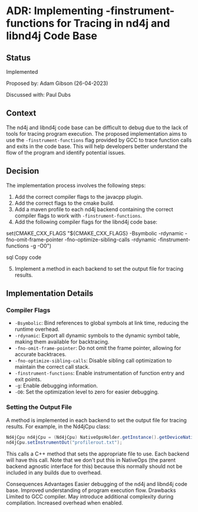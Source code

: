 # ADR: Implementing -finstrument-functions for Tracing in nd4j and libnd4j Code Base

## Status

Implemented

Proposed by: Adam Gibson (26-04-2023)

Discussed with: Paul Dubs

## Context

The nd4j and libnd4j code base can be difficult to debug due to the lack of tools for tracing program execution. The proposed implementation aims to use the `-finstrument-functions` flag provided by GCC to trace function calls and exits in the code base. This will help developers better understand the flow of the program and identify potential issues.

## Decision

The implementation process involves the following steps:

1. Add the correct compiler flags to the javacpp plugin.
2. Add the correct flags to the cmake build.
3. Add a maven profile to each nd4j backend containing the correct compiler flags to work with `-finstrument-functions`.
4. Add the following compiler flags for the libnd4j code base:

set(CMAKE_CXX_FLAGS "${CMAKE_CXX_FLAGS} -Bsymbolic -rdynamic -fno-omit-frame-pointer -fno-optimize-sibling-calls -rdynamic -finstrument-functions -g -O0")

sql
Copy code

5. Implement a method in each backend to set the output file for tracing results.

## Implementation Details

### Compiler Flags

- `-Bsymbolic`: Bind references to global symbols at link time, reducing the runtime overhead.
- `-rdynamic`: Export all dynamic symbols to the dynamic symbol table, making them available for backtracing.
- `-fno-omit-frame-pointer`: Do not omit the frame pointer, allowing for accurate backtraces.
- `-fno-optimize-sibling-calls`: Disable sibling call optimization to maintain the correct call stack.
- `-finstrument-functions`: Enable instrumentation of function entry and exit points.
- `-g`: Enable debugging information.
- `-O0`: Set the optimization level to zero for easier debugging.

### Setting the Output File

A method is implemented in each backend to set the output file for tracing results. For example, in the Nd4jCpu class:

```java
Nd4jCpu nd4jCpu = (Nd4jCpu) NativeOpsHolder.getInstance().getDeviceNativeOps();
nd4jCpu.setInstrumentOut("profilerout.txt");
```
This calls a C++ method that sets the appropriate file to use. Each backend will have this call. Note that we don't put this in NativeOps (the parent backend agnostic interface for this) because this normally should not be included in any builds due to overhead.

Consequences
Advantages
Easier debugging of the nd4j and libnd4j code base.
Improved understanding of program execution flow.
Drawbacks
Limited to GCC compiler.
May introduce additional complexity during compilation.
Increased overhead when enabled.
